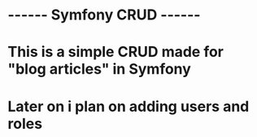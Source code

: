 # ------ Symfony CRUD ------ #
# This is a simple CRUD made for "blog articles" in Symfony
# Later on i plan on adding users and roles
